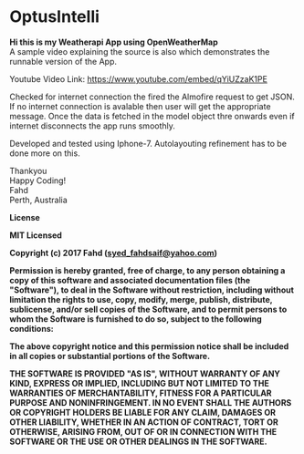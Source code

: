 # OptusIntelli
<b>Hi this is my Weatherapi App using OpenWeatherMap</b></br>
A sample video explaining the source is also which demonstrates the runnable version of the App.<br>

Youtube Video Link: https://www.youtube.com/embed/qYiUZzaK1PE


Checked for internet connection the fired the Almofire request to get JSON. If no internet connection is avalable then user will get the appropriate message. Once the data is fetched in the model object thre onwards even if internet disconnects the app runs smoothly.<br>

Developed and tested using Iphone-7. Autolayouting refinement has to be done more on this.<br>

Thankyou<br>
Happy Coding!<br>
Fahd<br>
Perth, Australia<br>


<b>License<b>

MIT Licensed

Copyright (c) 2017 Fahd (syed_fahdsaif@yahoo.com)

Permission is hereby granted, free of charge, to any person obtaining a copy of this software and associated documentation files (the "Software"), to deal in the Software without restriction, including without limitation the rights to use, copy, modify, merge, publish, distribute, sublicense, and/or sell copies of the Software, and to permit persons to whom the Software is furnished to do so, subject to the following conditions:

The above copyright notice and this permission notice shall be included in all copies or substantial portions of the Software.

THE SOFTWARE IS PROVIDED "AS IS", WITHOUT WARRANTY OF ANY KIND, EXPRESS OR IMPLIED, INCLUDING BUT NOT LIMITED TO THE WARRANTIES OF MERCHANTABILITY, FITNESS FOR A PARTICULAR PURPOSE AND NONINFRINGEMENT. IN NO EVENT SHALL THE AUTHORS OR COPYRIGHT HOLDERS BE LIABLE FOR ANY CLAIM, DAMAGES OR OTHER LIABILITY, WHETHER IN AN ACTION OF CONTRACT, TORT OR OTHERWISE, ARISING FROM, OUT OF OR IN CONNECTION WITH THE SOFTWARE OR THE USE OR OTHER DEALINGS IN THE SOFTWARE.


